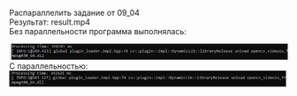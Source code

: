 Распараллелить задание от 09_04</br>
Результат: result.mp4</br>
Без параллельности программа выполнялась:</br>

![Результат2](https://raw.githubusercontent.com/LordGuin/Practice/main/10.04/withoutMultithreading.jpg)</br>
С параллельностью: </br>
![Результат3](https://raw.githubusercontent.com/LordGuin/Practice/main/10.04/multithreading.jpg)</br>
